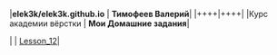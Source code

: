 

|**elek3k/elek3k.github.io** | **Тимофеев Валерий**|
|++++|++++|
|Курс академии вёрстки | **Мои Домашние задания**|

|  | [Lesson_12](https://elek3k.github.io/lesson_12/index.html "Урок 12")|
